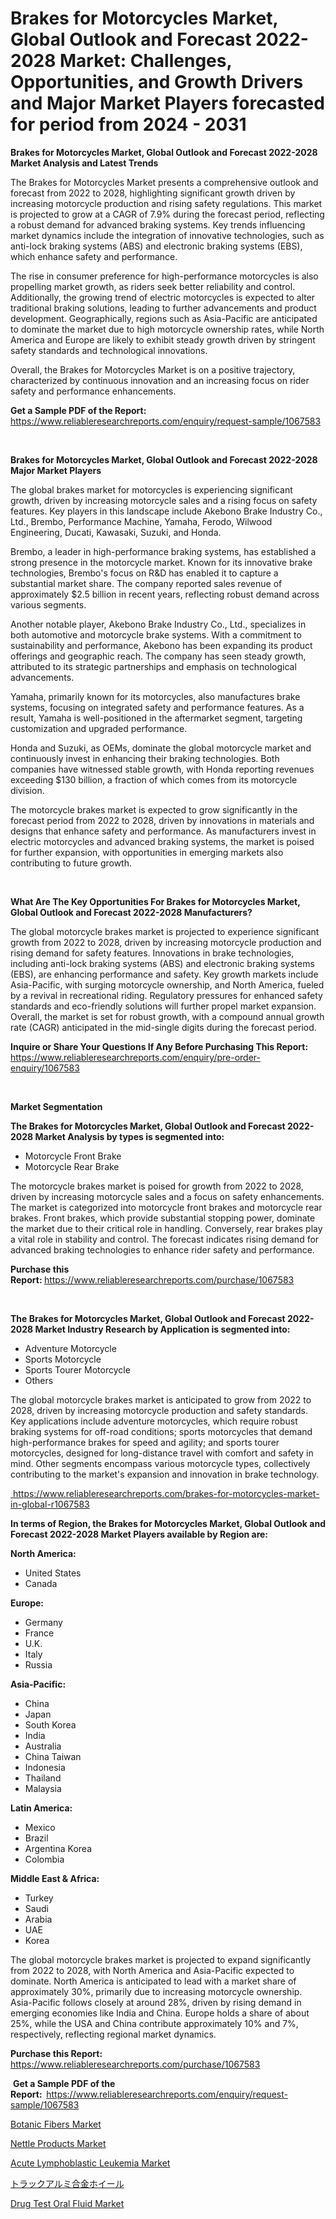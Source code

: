 <p><h1>Brakes for Motorcycles Market, Global Outlook and Forecast 2022-2028 Market: Challenges, Opportunities, and Growth Drivers and Major Market Players forecasted for period from 2024 - 2031</h1></p><p><strong>Brakes for Motorcycles Market, Global Outlook and Forecast 2022-2028 Market Analysis and Latest Trends</strong></p>
<p><p>The Brakes for Motorcycles Market presents a comprehensive outlook and forecast from 2022 to 2028, highlighting significant growth driven by increasing motorcycle production and rising safety regulations. This market is projected to grow at a CAGR of 7.9% during the forecast period, reflecting a robust demand for advanced braking systems. Key trends influencing market dynamics include the integration of innovative technologies, such as anti-lock braking systems (ABS) and electronic braking systems (EBS), which enhance safety and performance.</p><p>The rise in consumer preference for high-performance motorcycles is also propelling market growth, as riders seek better reliability and control. Additionally, the growing trend of electric motorcycles is expected to alter traditional braking solutions, leading to further advancements and product development. Geographically, regions such as Asia-Pacific are anticipated to dominate the market due to high motorcycle ownership rates, while North America and Europe are likely to exhibit steady growth driven by stringent safety standards and technological innovations.</p><p>Overall, the Brakes for Motorcycles Market is on a positive trajectory, characterized by continuous innovation and an increasing focus on rider safety and performance enhancements.</p></p>
<p><strong>Get a Sample PDF of the Report:&nbsp;</strong> <a href="https://www.reliableresearchreports.com/enquiry/request-sample/1067583">https://www.reliableresearchreports.com/enquiry/request-sample/1067583</a></p>
<p>&nbsp;</p>
<p><strong>Brakes for Motorcycles Market, Global Outlook and Forecast 2022-2028 Major Market Players</strong></p>
<p><p>The global brakes market for motorcycles is experiencing significant growth, driven by increasing motorcycle sales and a rising focus on safety features. Key players in this landscape include Akebono Brake Industry Co., Ltd., Brembo, Performance Machine, Yamaha, Ferodo, Wilwood Engineering, Ducati, Kawasaki, Suzuki, and Honda. </p><p>Brembo, a leader in high-performance braking systems, has established a strong presence in the motorcycle market. Known for its innovative brake technologies, Brembo's focus on R&D has enabled it to capture a substantial market share. The company reported sales revenue of approximately $2.5 billion in recent years, reflecting robust demand across various segments.</p><p>Another notable player, Akebono Brake Industry Co., Ltd., specializes in both automotive and motorcycle brake systems. With a commitment to sustainability and performance, Akebono has been expanding its product offerings and geographic reach. The company has seen steady growth, attributed to its strategic partnerships and emphasis on technological advancements.</p><p>Yamaha, primarily known for its motorcycles, also manufactures brake systems, focusing on integrated safety and performance features. As a result, Yamaha is well-positioned in the aftermarket segment, targeting customization and upgraded performance.</p><p>Honda and Suzuki, as OEMs, dominate the global motorcycle market and continuously invest in enhancing their braking technologies. Both companies have witnessed stable growth, with Honda reporting revenues exceeding $130 billion, a fraction of which comes from its motorcycle division.</p><p>The motorcycle brakes market is expected to grow significantly in the forecast period from 2022 to 2028, driven by innovations in materials and designs that enhance safety and performance. As manufacturers invest in electric motorcycles and advanced braking systems, the market is poised for further expansion, with opportunities in emerging markets also contributing to future growth.</p></p>
<p>&nbsp;</p>
<p><strong>What Are The Key Opportunities For Brakes for Motorcycles Market, Global Outlook and Forecast 2022-2028 Manufacturers?</strong></p>
<p><p>The global motorcycle brakes market is projected to experience significant growth from 2022 to 2028, driven by increasing motorcycle production and rising demand for safety features. Innovations in brake technologies, including anti-lock braking systems (ABS) and electronic braking systems (EBS), are enhancing performance and safety. Key growth markets include Asia-Pacific, with surging motorcycle ownership, and North America, fueled by a revival in recreational riding. Regulatory pressures for enhanced safety standards and eco-friendly solutions will further propel market expansion. Overall, the market is set for robust growth, with a compound annual growth rate (CAGR) anticipated in the mid-single digits during the forecast period.</p></p>
<p><strong>Inquire or Share Your Questions If Any Before Purchasing This Report:</strong> <a href="https://www.reliableresearchreports.com/enquiry/pre-order-enquiry/1067583">https://www.reliableresearchreports.com/enquiry/pre-order-enquiry/1067583</a></p>
<p>&nbsp;</p>
<p><strong>Market Segmentation</strong></p>
<p><strong>The Brakes for Motorcycles Market, Global Outlook and Forecast 2022-2028 Market Analysis by types is segmented into:</strong></p>
<p><ul><li>Motorcycle Front Brake</li><li>Motorcycle Rear Brake</li></ul></p>
<p><p>The motorcycle brakes market is poised for growth from 2022 to 2028, driven by increasing motorcycle sales and a focus on safety enhancements. The market is categorized into motorcycle front brakes and motorcycle rear brakes. Front brakes, which provide substantial stopping power, dominate the market due to their critical role in handling. Conversely, rear brakes play a vital role in stability and control. The forecast indicates rising demand for advanced braking technologies to enhance rider safety and performance.</p></p>
<p><strong>Purchase this Report:&nbsp;</strong><a href="https://www.reliableresearchreports.com/purchase/1067583">https://www.reliableresearchreports.com/purchase/1067583</a></p>
<p>&nbsp;</p>
<p><strong>The Brakes for Motorcycles Market, Global Outlook and Forecast 2022-2028 Market Industry Research by Application is segmented into:</strong></p>
<p><ul><li>Adventure Motorcycle</li><li>Sports Motorcycle</li><li>Sports Tourer Motorcycle</li><li>Others</li></ul></p>
<p><p>The global motorcycle brakes market is anticipated to grow from 2022 to 2028, driven by increasing motorcycle production and safety standards. Key applications include adventure motorcycles, which require robust braking systems for off-road conditions; sports motorcycles that demand high-performance brakes for speed and agility; and sports tourer motorcycles, designed for long-distance travel with comfort and safety in mind. Other segments encompass various motorcycle types, collectively contributing to the market's expansion and innovation in brake technology.</p></p>
<p><a href="https://www.reliableresearchreports.com/brakes-for-motorcycles-market-in-global-r1067583">&nbsp;https://www.reliableresearchreports.com/brakes-for-motorcycles-market-in-global-r1067583</a></p>
<p><strong>In terms of Region, the Brakes for Motorcycles Market, Global Outlook and Forecast 2022-2028 Market Players available by Region are:</strong></p>
<p>
    <p> <strong> North America: </strong>
        <ul>
            <li>United States</li>
            <li>Canada</li>
        </ul>
        </p> 
    <p> <strong> Europe: </strong>
        <ul>
            <li>Germany</li>
            <li>France</li>
            <li>U.K.</li>
            <li>Italy</li>
            <li>Russia</li>
        </ul>
        </p> 
    <p> <strong> Asia-Pacific: </strong>
        <ul>
            <li>China</li>
            <li>Japan</li>
            <li>South Korea</li>
            <li>India</li>
            <li>Australia</li>
            <li>China Taiwan</li>
            <li>Indonesia</li>
            <li>Thailand</li>
            <li>Malaysia</li>
        </ul>
        </p> 
    <p> <strong> Latin America: </strong>
        <ul>
            <li>Mexico</li>
            <li>Brazil</li>
            <li>Argentina Korea</li>
            <li>Colombia</li>
        </ul>
        </p> 
    <p> <strong> Middle East & Africa: </strong>
        <ul>
            <li>Turkey</li>
            <li>Saudi</li>
            <li>Arabia</li>
            <li>UAE</li>
            <li>Korea</li>
        </ul>
    </p>
    </p>
<p><p>The global motorcycle brakes market is projected to expand significantly from 2022 to 2028, with North America and Asia-Pacific expected to dominate. North America is anticipated to lead with a market share of approximately 30%, primarily due to increasing motorcycle ownership. Asia-Pacific follows closely at around 28%, driven by rising demand in emerging economies like India and China. Europe holds a share of about 25%, while the USA and China contribute approximately 10% and 7%, respectively, reflecting regional market dynamics.</p></p>
<p><strong>Purchase this Report: </strong><a href="https://www.reliableresearchreports.com/purchase/1067583">https://www.reliableresearchreports.com/purchase/1067583</a></p>
<p>&nbsp;<strong>Get a Sample PDF of the Report:&nbsp;&nbsp;</strong><a href="https://www.reliableresearchreports.com/enquiry/request-sample/1067583">https://www.reliableresearchreports.com/enquiry/request-sample/1067583</a></p>
<p><strong></strong></p>
<p><p><a href="https://issuu.com/reportprime-2/docs/botanic-fibers-market-size-2030.ppt_270ec1885ca5c0">Botanic Fibers Market</a></p><p><a href="https://www.linkedin.com/pulse/deep-dive-nettle-products-market-itstrends-segmentation-competitive-qckmf?trackingId=WYPq%2FeMgSfCRqjst3rjFbQ%3D%3D">Nettle Products Market</a></p><p><a href="https://medium.com/@rosebarnett1936/the-acute-lymphoblastic-leukemia-market-report-analyzes-important-operational-and-performance-6e159f7d12cf">Acute Lymphoblastic Leukemia Market</a></p><p><a href="https://medium.com/@santosdicki04/truck-aluminum-alloy-wheel-market-%E3%81%AE%E3%82%B0%E3%83%AD%E3%83%BC%E3%83%90%E3%83%AB%E5%B8%82%E5%A0%B4%E6%A6%82%E8%A6%81%E3%81%AF-%E4%B8%96%E7%95%8C%E3%81%8A%E3%82%88%E3%81%B3%E4%B8%BB%E8%A6%81%E5%B8%82%E5%A0%B4%E3%81%AB%E3%81%8A%E3%81%91%E3%82%8B%E6%A5%AD%E7%95%8C%E3%81%AB%E5%BD%B1%E9%9F%BF%E3%82%92%E4%B8%8E%E3%81%88%E3%82%8B%E4%B8%BB%E8%A6%81%E3%81%AA%E3%83%88%E3%83%AC%E3%83%B3%E3%83%89%E3%81%AB%E3%81%A4%E3%81%84%E3%81%A6-%E7%8B%AC%E8%87%AA%E3%81%AE%E8%A6%96%E7%82%B9%E3%82%92%E6%8F%90%E4%BE%9B%E3%81%97%E3%81%BE%E3%81%99-36a9e810e81a">トラックアルミ合金ホイール</a></p><p><a href="https://www.linkedin.com/pulse/drug-test-oral-fluid-market-research-report-exploring-size-ych5f?trackingId=JJVkBdn4SzaGVTnJinQewQ%3D%3D">Drug Test Oral Fluid Market</a></p></p>